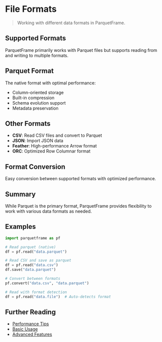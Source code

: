 # File Formats

> Working with different data formats in ParquetFrame.

## Supported Formats

ParquetFrame primarily works with Parquet files but supports reading from and writing to multiple formats.

## Parquet Format

The native format with optimal performance:
- Column-oriented storage
- Built-in compression
- Schema evolution support
- Metadata preservation

## Other Formats

- **CSV**: Read CSV files and convert to Parquet
- **JSON**: Import JSON data
- **Feather**: High-performance Arrow format
- **ORC**: Optimized Row Columnar format

## Format Conversion

Easy conversion between supported formats with optimized performance.

## Summary

While Parquet is the primary format, ParquetFrame provides flexibility to work with various data formats as needed.

## Examples

```python
import parquetframe as pf

# Read parquet (native)
df = pf.read("data.parquet")

# Read CSV and save as parquet
df = pf.read("data.csv")
df.save("data.parquet")

# Convert between formats
pf.convert("data.csv", "data.parquet")

# Read with format detection
df = pf.read("data.file")  # Auto-detects format
```

## Further Reading

- [Performance Tips](performance.md)
- [Basic Usage](usage.md)
- [Advanced Features](advanced.md)
